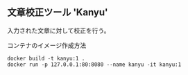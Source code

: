 ## 文章校正ツール 'Kanyu'
入力された文章に対して校正を行う。

コンテナのイメージ作成方法
```
docker build -t kanyu:1 .
docker run -p 127.0.0.1:80:8080 --name kanyu -it kanyu:1
```